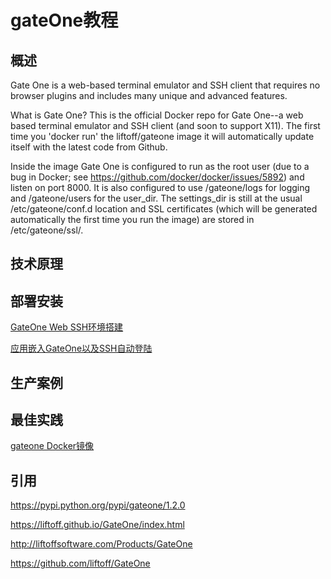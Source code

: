 # gateOne教程


## 概述

Gate One is a web-based terminal emulator and SSH client that requires no browser plugins and includes many unique and advanced features.

What is Gate One?
This is the official Docker repo for Gate One--a web based terminal emulator and SSH client (and soon to support X11). 
The first time you 'docker run' the liftoff/gateone image it will automatically update itself with the latest code from Github.

Inside the image Gate One is configured to run as the root user
(due to a bug in Docker; see https://github.com/docker/docker/issues/5892) and listen on port 8000. 
It is also configured to use /gateone/logs for logging and /gateone/users for the user_dir. 
The settings_dir is still at the usual /etc/gateone/conf.d location and SSL certificates
(which will be generated automatically the first time you run the image) are stored in /etc/gateone/ssl/.


## 技术原理


## 部署安装

[GateOne Web SSH环境搭建](https://www.jianshu.com/p/2f66f7242788)

[应用嵌入GateOne以及SSH自动登陆](https://www.jianshu.com/p/b8123a8178de)




## 生产案例


## 最佳实践

[gateone Docker镜像](https://hub.docker.com/r/liftoff/gateone/)

## 引用

https://pypi.python.org/pypi/gateone/1.2.0

https://liftoff.github.io/GateOne/index.html

http://liftoffsoftware.com/Products/GateOne

https://github.com/liftoff/GateOne



